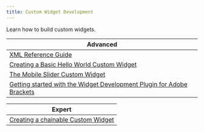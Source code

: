 ```yaml
---
title: Custom Widget Development
---
```


Learn how to build custom widgets.

| Advanced
| ---------------------------------------------------------------
| [XML Reference Guide](/refguide5/xml-reference-guide)
| [Creating a Basic Hello World Custom Widget](creating-a-basic-hello-world-custom-widget)
| [The Mobile Slider Custom Widget](the-mobile-slider-custom-widget)
| [Getting started with the Widget Development Plugin for Adobe Brackets](getting-started-with-the-widget-development-plugin-for-adobe-brackets)

| Expert
| ---------------------------------------------------------------
| [Creating a chainable Custom Widget](creating-a-chainable-custom-widget)
